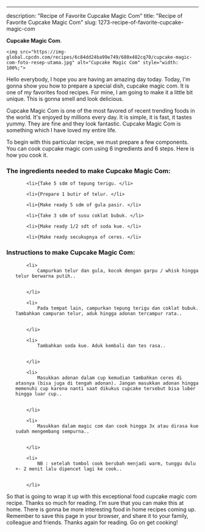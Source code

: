 ---
description: "Recipe of Favorite Cupcake Magic Com"
title: "Recipe of Favorite Cupcake Magic Com"
slug: 1273-recipe-of-favorite-cupcake-magic-com

<p>
	<strong>Cupcake Magic Com</strong>. 
	
</p>
<p>
	
	<img src="https://img-global.cpcdn.com/recipes/6c84dd24ba99e749/680x482cq70/cupcake-magic-com-foto-resep-utama.jpg" alt="Cupcake Magic Com" style="width: 100%;">
	
	
</p>
<p>
	Hello everybody, I hope you are having an amazing day today. Today, I'm gonna show you how to prepare a special dish, cupcake magic com. It is one of my favorites food recipes. For mine, I am going to make it a little bit unique. This is gonna smell and look delicious.
</p>
	
<p>
	Cupcake Magic Com is one of the most favored of recent trending foods in the world. It's enjoyed by millions every day. It is simple, it is fast, it tastes yummy. They are fine and they look fantastic. Cupcake Magic Com is something which I have loved my entire life.
</p>
<p>
	
</p>

<p>
To begin with this particular recipe, we must prepare a few components. You can cook cupcake magic com using 6 ingredients and 6 steps. Here is how you cook it.
</p>

<h3>The ingredients needed to make Cupcake Magic Com:</h3>

<ol>
	
		<li>{Take 5 sdm of tepung terigu. </li>
	
		<li>{Prepare 1 butir of telur. </li>
	
		<li>{Make ready 5 sdm of gula pasir. </li>
	
		<li>{Take 3 sdm of susu coklat bubuk. </li>
	
		<li>{Make ready 1/2 sdt of soda kue. </li>
	
		<li>{Make ready secukupnya of ceres. </li>
	
</ol>
<p>
	
</p>

<h3>Instructions to make Cupcake Magic Com:</h3>

<ol>
	
		<li>
			Campurkan telur dan gula, kocok dengan garpu / whisk hingga telur berwarna putih..
			
			
		</li>
	
		<li>
			Pada tempat lain, campurkan tepung terigu dan coklat bubuk. Tambahkan campuran telur, aduk hingga adonan tercampur rata..
			
			
		</li>
	
		<li>
			Tambahkan soda kue. Aduk kembali dan tes rasa..
			
			
		</li>
	
		<li>
			Masukkan adonan dalam cup kemudian tambahkan ceres di atasnya (bisa juga di tengah adonan). Jangan masukkan adonan hingga memenuhi cup karena nanti saat dikukus cupcake tersebut bisa luber hingga luar cup..
			
			
		</li>
	
		<li>
			Masukkan dalam magic com dan cook hingga 3x atau dirasa kue sudah mengembang sempurna..
			
			
		</li>
	
		<li>
			NB : setelah tombol cook berubah menjadi warm, tunggu dulu +- 2 menit lalu dipencet lagi ke cook..
			
			
		</li>
	
</ol>

<p>
	
</p>

<p>
	So that is going to wrap it up with this exceptional food cupcake magic com recipe. Thanks so much for reading. I'm sure that you can make this at home. There is gonna be more interesting food in home recipes coming up. Remember to save this page in your browser, and share it to your family, colleague and friends. Thanks again for reading. Go on get cooking!
</p>
